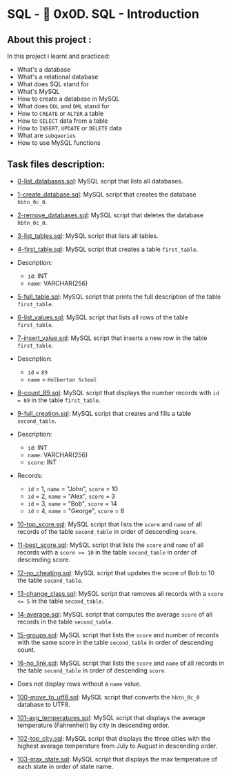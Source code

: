 # SQL - :page_with_curl: 0x0D. SQL - Introduction

## About this project :
In this project i learnt and practiced:

- What's a database
- What's a relational database
- What does SQL stand for
- What's MySQL
- How to create a database in MySQL
- What does `DDL` and `DML` stand for
- How to `CREATE` or `ALTER` a table
- How to `SELECT` data from a table
- How to `INSERT`, `UPDATE` or `DELETE` data
- What are `subqueries`
- How to use MySQL functions

## Task files description:

  * [0-list_databases.sql](./0-list_databases.sql): MySQL script that lists all databases.

  * [1-create_database.sql](./1-create_database.sql): MySQL script that creates the database
  `hbtn_0c_0`.

  * [2-remove_databases.sql](./2-remove_databases.sql): MySQL script that deletes the database
  `hbtn_0c_0`.

  * [3-list_tables.sql](./3-list_tables.sql): MySQL script that lists all tables.

  * [4-first_table.sql](./4-first_table.sql): MySQL script that creates a table `first_table`.
  * Description:
    * `id`: INT
    * `name`: VARCHAR(256)

  * [5-full_table.sql](./5-full_table.sql): MySQL script that prints the full description of the
  table `first_table`.

  * [6-list_values.sql](./6-list_values.sql): MySQL script that lists all rows of the table
  `first_table`.

  * [7-insert_value.sql](./7-insert_value.sql): MySQL script that inserts a new row in the table
  `first_table`.
  * Description:
    * `id` = `89`
    * `name` = `Holberton School`

  * [8-count_89.sql](./8-count_89.sql): MySQL script that displays the number records with `id =
  89` in the table `first_table`.

  * [9-full_creation.sql](./9-full_creation.sql): MySQL script that creates and fills a table
  `second_table`.
  * Description:
    * `id`: INT
    * `name`: VARCHAR(256)
    * `score`: INT
  * Records:
    * `id` = 1, `name` = "John", `score` = 10
    * `id` = 2, `name` = "Alex", `score` = 3
    * `id` = 3, `name` = "Bob", `score` = 14
    * `id` = 4, `name` = "George", `score` = 8

  * [10-top_score.sql](./10-top_score.sql): MySQL script that lists the `score` and `name` of all
  records of the table `second_table` in order of descending `score`.

  * [11-best_score.sql](./11-best_score.sql): MySQL script that lists the `score` and `name` of all
  records with a `score >= 10` in the table `second_table` in order of descending score.

  * [12-no_cheating.sql](./12-no_cheating.sql): MySQL script that updates the score of Bob to 10
  the table `second_table`.

  * [13-change_class.sql](./13-change_class.sql): MySQL script that removes all records with a
  `score <= 5` in the table `second_table`.

  * [14-average.sql](./14-average.sql): MySQL script that computes the average `score` of all
  records in the table `second_table`.

  * [15-groups.sql](./15-groups.sql): MySQL script that lists the `score` and number of records
  with the same score in the table `second_table` in order of descending count.

  * [16-no_link.sql](./16-no_link.sql): MySQL script that lists the `score` and `name` of all
  records in the table `second_table` in order of descending `score`.
  * Does not display rows without a `name` value.

  * [100-move_to_utf8.sql](./100-move_to_utf8.sql): MySQL script that converts the `hbtn_0c_0`
  database to UTF8.

  * [101-avg_temperatures.sql](./101-avg_temperatures.sql): MySQL script that displays the average
  temperature (Fahrenheit) by city in descending order.

  * [102-top_city.sql](./102-top_city.sql): MySQL script that displays the three cities with the
  highest average temperature from July to August in descending order.

  * [103-max_state.sql](./103-max_state.sql): MySQL script that displays the max temperature of each
  state in order of state name.


